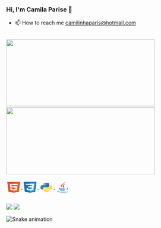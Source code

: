<h3>Hi, I'm Camila Parise 👋</h3>

- 📫 How to reach me camilinhaparis@hotmail.com

##
<div>
  <a href="https://https://github.com/camilinhaparis">
  <img height="180em" img width="400em"src="https://github-readme-stats.vercel.app/api?username=camilinhaparis&show_icons=true&theme=dracula&include_all_commits=true&count_private=true"/>
  <img height="180em" img width="400em" src="https://github-readme-stats.vercel.app/api/top-langs/?username=camilinhaparis&layout=compact&langs_count=16&theme=dracula"/>
</div>
  <div style="display: inline_block"><br>
  
  <img align="center" alt="Mila-HTML" height="30" width="40" src="https://raw.githubusercontent.com/devicons/devicon/master/icons/html5/html5-original.svg">
  <img align="center" alt="Mila-CSS" height="30" width="40" src="https://raw.githubusercontent.com/devicons/devicon/master/icons/css3/css3-original.svg">
  <img align="center" alt="Mila-Python" height="30" width="40" src="https://raw.githubusercontent.com/devicons/devicon/master/icons/python/python-original.svg">
  <img align="center" alt="Mila-Java" height="30" width="40" src="https://raw.githubusercontent.com/devicons/devicon/master/icons/java/java-original.svg">
    

 </div>
  
  ##
  
  <div> 
  <a href="https://instagram.com/camilinhaparis" target="_blank"><img src="https://img.shields.io/badge/-Instagram-%23E4405F?style=for-the-badge&logo=instagram&logoColor=white" target="_blank"></a>
 	<a href="https://www.linkedin.com/in/camila-paris-54692b90/" target="_blank"><img src="https://img.shields.io/badge/-LinkedIn-%230077B5?style=for-the-badge&logo=linkedin&logoColor=white" target="_blank"></a> 
 
  ![Snake animation](https://github.com/camilinhaparis/camilinhaparis/blob/output/github-contribution-grid-snake.svg)
 
</div>
